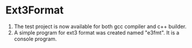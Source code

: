 # Ext3Format
1. The test project is now available for both gcc compiler and c++ builder.
2. A simple program for ext3 format was created named "e3fmt". It is a console program.
